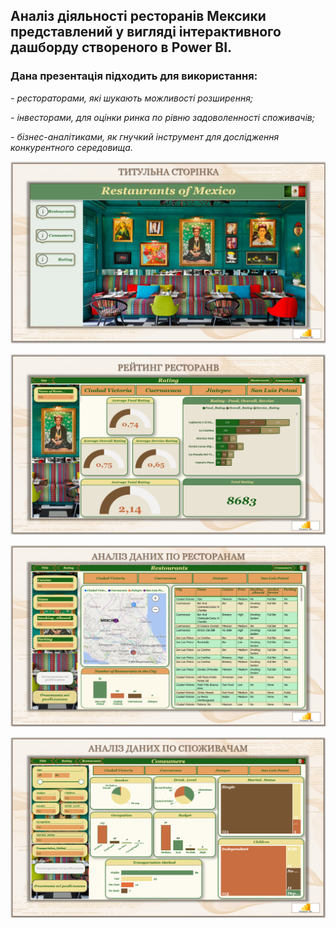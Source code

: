 ## Аналіз діяльності ресторанів Мексики представлений у вигляді інтерактивного дашборду створеного в Power BI.

### Дана презентація підходить для використання:

*- рестораторами, які шукають можливості розширення;*

*- інвесторами, для оцінки ринка по рівню задоволенності споживачів;*

*- бізнес-аналітиками, як гнучкий інструмент для дослідження конкурентного середовища.*


![title page](https://github.com/Olena-Analyst/Power_BI_mexico_restaurant_analytics/blob/main/Титулка.png)

![title page](https://github.com/Olena-Analyst/Power_BI_mexico_restaurant_analytics/blob/main/Рейтинг%20ресторанів.png)

![title page](https://github.com/Olena-Analyst/Power_BI_mexico_restaurant_analytics/blob/main/Аналіз%20даних%20по%20ресторанам.png)

![title page](https://github.com/Olena-Analyst/Power_BI_mexico_restaurant_analytics/blob/main/Аналіз%20даних%20по%20споживачам.png)
